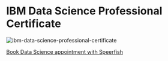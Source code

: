 # IBM Data Science Professional Certificate

![ibm-data-science-professional-certificate](https://github.com/user-attachments/assets/c6ced33a-f3b6-4d48-8794-d54a4b86b984)

[Book Data Science appointment with Speerfish](https://speerfish-denver.square.site/s/appointments)

